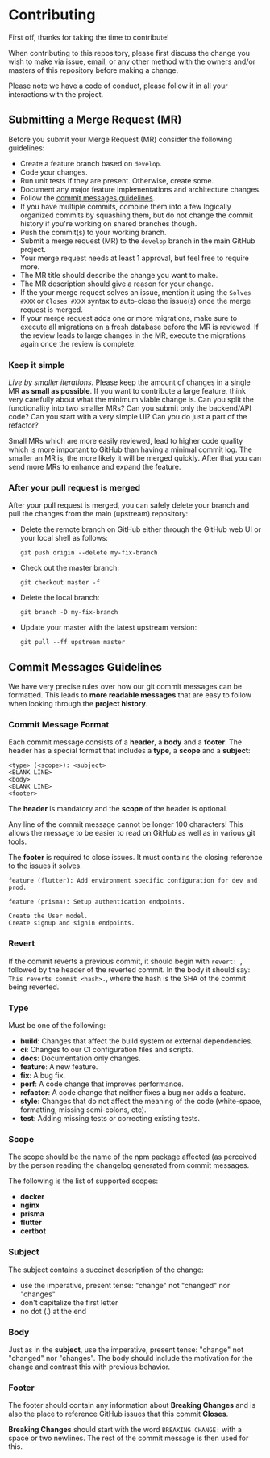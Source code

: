 # Contributing

First off, thanks for taking the time to contribute!

When contributing to this repository, please first discuss the change you wish
to make via issue, email, or any other method with the owners and/or masters of
this repository before making a change.

Please note we have a code of conduct, please follow it in all your interactions
with the project.

## Submitting a Merge Request (MR)

Before you submit your Merge Request (MR) consider the following guidelines:

- Create a feature branch based on `develop`.
- Code your changes.
- Run unit tests if they are present. Otherwise, create some.
- Document any major feature implementations and architecture changes.
- Follow the [commit messages guidelines](#commit-messages-guidelines).
- If you have multiple commits, combine them into a few logically organized
commits by squashing them, but do not change the commit history if you're
working on shared branches though.
- Push the commit(s) to your working branch.
- Submit a merge request (MR) to the `develop` branch in the main GitHub project.
- Your merge request needs at least 1 approval, but feel free to require more.
- The MR title should describe the change you want to make.
- The MR description should give a reason for your change.
- If the your merge request solves an issue, mention it using the `Solves #XXX` or
`Closes #XXX` syntax to auto-close the issue(s) once the merge request is merged.
- If your merge request adds one or more migrations, make sure to execute all
migrations on a fresh database before the MR is reviewed. If the review leads
to large changes in the MR, execute the migrations again once the review is complete.

### Keep it simple

*Live by smaller iterations.* Please keep the amount of changes in a single MR
**as small as possible**. If you want to contribute a large feature, think very
carefully about what the minimum viable change is. Can you split the functionality
into two smaller MRs? Can you submit only the backend/API code? Can you start
with a very simple UI? Can you do just a part of the refactor?

Small MRs which are more easily reviewed, lead to higher code quality which is
more important to GitHub than having a minimal commit log. The smaller an MR is,
the more likely it will be merged quickly. After that you can send more MRs to
enhance and expand the feature.

### After your pull request is merged

After your pull request is merged, you can safely delete your branch and pull
the changes from the main (upstream) repository:

- Delete the remote branch on GitHub either through the GitHub web UI or your
local shell as follows:

    ```shell
    git push origin --delete my-fix-branch
    ```

- Check out the master branch:

    ```shell
    git checkout master -f
    ```

- Delete the local branch:

    ```shell
    git branch -D my-fix-branch
    ```

- Update your master with the latest upstream version:

    ```shell
    git pull --ff upstream master
    ```

## Commit Messages Guidelines

We have very precise rules over how our git commit messages can be formatted.
This leads to **more readable messages** that are easy to follow when looking
through the **project history**.

### Commit Message Format

Each commit message consists of a **header**, a **body** and a **footer**. The
header has a special format that includes a **type**, a **scope** and a **subject**:

```
<type> (<scope>): <subject>
<BLANK LINE>
<body>
<BLANK LINE>
<footer>
```

The **header** is mandatory and the **scope** of the header is optional.

Any line of the commit message cannot be longer 100 characters! This allows the
message to be easier to read on GitHub as well as in various git tools.

The **footer** is required to close issues. It must contains the closing reference
to the issues it solves.

```
feature (flutter): Add environment specific configuration for dev and prod.
```
```
feature (prisma): Setup authentication endpoints.

Create the User model.
Create signup and signin endpoints.
```

### Revert

If the commit reverts a previous commit, it should begin with `revert: `, followed
by the header of the reverted commit. In the body it should say:
`This reverts commit <hash>.`, where the hash is the SHA of the commit being reverted.

### Type

Must be one of the following:

- **build**: Changes that affect the build system or external dependencies.
- **ci**: Changes to our CI configuration files and scripts.
- **docs**: Documentation only changes.
- **feature**: A new feature.
- **fix**: A bug fix.
- **perf**: A code change that improves performance.
- **refactor**: A code change that neither fixes a bug nor adds a feature.
- **style**: Changes that do not affect the meaning of the code (white-space, formatting, missing semi-colons, etc).
- **test**: Adding missing tests or correcting existing tests.

### Scope

The scope should be the name of the npm package affected (as perceived by the person reading the changelog generated from commit messages.

The following is the list of supported scopes:

- **docker**
- **nginx**
- **prisma**
- **flutter**
- **certbot**

### Subject

The subject contains a succinct description of the change:

- use the imperative, present tense: "change" not "changed" nor "changes"
- don't capitalize the first letter
- no dot (.) at the end

### Body

Just as in the **subject**, use the imperative, present tense: "change" not "changed" nor "changes".
The body should include the motivation for the change and contrast this with previous behavior.

### Footer

The footer should contain any information about **Breaking Changes** and is also
the place to reference GitHub issues that this commit **Closes**.

**Breaking Changes** should start with the word `BREAKING CHANGE:` with a space
or two newlines. The rest of the commit message is then used for this.
